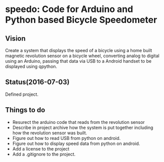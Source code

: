 # speedo: Code for Arduino and Python based Bicycle Speedometer

## Vision
Create a system that displays the speed of a bicycle using a home 
built magnetic revolution sensor on a bicycle wheel, converting analog
to digital using an Arduino, passing that data via USB to a Android
handset to be displayed using qpython.

## Status(2016-07-03)
Defined project. 


## Things to do
- Resurect the arduino code that reads from the revolution
sensor
- Describe in project archive how the system is put together
including how the revolution sensor was built.
- Figure out how to read USB from python on android.
- Figure out how to display speed data from python on android.
- Add a license to the project
- Add a .gitignore to the project.
